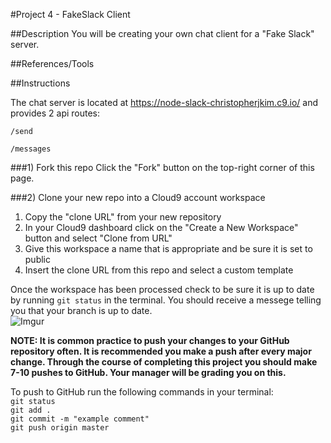 #Project 4 - FakeSlack Client

##Description
You will be creating your own chat client for a "Fake Slack" server.

##References/Tools


##Instructions

The chat server is located at https://node-slack-christopherjkim.c9.io/ and provides 2 api routes:

`/send`

`/messages`

###1) Fork this repo
Click the "Fork" button on the top-right corner of this page.

###2) Clone your new repo into a Cloud9 account workspace
1. Copy the "clone URL" from your new repository
2. In your Cloud9 dashboard click on the "Create a New Workspace" button and select "Clone from URL"
3. Give this workspace a name that is appropriate and be sure it is set to public
4. Insert the clone URL from this repo and select a custom template

Once the workspace has been processed check to be sure it is up to date by running ` git status ` in the terminal. You should receive a messege telling you that your branch is up to date.   
![Imgur](http://i.imgur.com/RKdsduL.png)

**NOTE: It is common practice to push your changes to your GitHub repository often. It is recommended you make a push after every major change. Through the course of completing this project you should make 7-10 pushes to GitHub. Your manager will be grading you on this.**

To push to GitHub run the following commands in your terminal:  
`git status`  
`git add .`  
`git commit -m "example comment"`  
`git push origin master`
